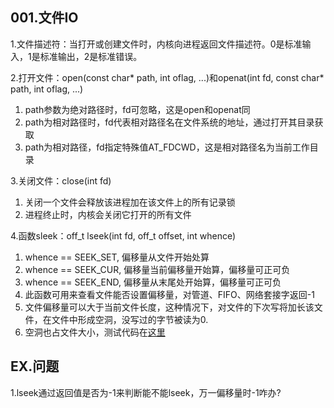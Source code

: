 ## **001.文件IO**
1.文件描述符：当打开或创建文件时，内核向进程返回文件描述符。0是标准输入，1是标准输出，2是标准错误。  

2.打开文件：open(const char* path, int oflag, ...)和openat(int fd, const char* path, int oflag, ...)
  1. path参数为绝对路径时，fd可忽略，这是open和openat同   
  2. path为相对路径时，fd代表相对路径名在文件系统的地址，通过打开其目录获取    
  3. path为相对路径，fd指定特殊值AT_FDCWD，这是相对路径名为当前工作目录    

3.关闭文件：close(int fd)
  1. 关闭一个文件会释放该进程加在该文件上的所有记录锁    
  2. 进程终止时，内核会关闭它打开的所有文件

4.函数sleek：off_t lseek(int fd, off_t offset, int whence)
  1. whence == SEEK_SET, 偏移量从文件开始处算
  2. whence == SEEK_CUR, 偏移量当前偏移量开始算，偏移量可正可负   
  3. whence == SEEK_END, 偏移量从末尾处开始算，偏移量可正可负  
  4. 此函数可用来查看文件能否设置偏移量，对管道、FIFO、网络套接字返回-1   
  5. 文件偏移量可以大于当前文件长度，这种情况下，对文件的下次写将加长该文件，在文件中形成空洞，没写过的字节被读为0.   
  6. 空洞也占文件大小，测试代码在[这里][1]







## **EX.问题**
1.lseek通过返回值是否为-1来判断能不能lseek，万一偏移量时-1咋办?





[1]: ./../code/001.文件IO/1.sleekTest.cpp